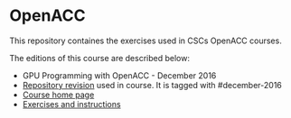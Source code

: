 # OpenACC

This repository containes the exercises used in CSCs OpenACC courses. 

The editions of this course are described below:
 * GPU Programming with OpenACC - December 2016
  * [Repository revision](https://github.com/csc-training/openacc/tree/december-2016) used in course. It is tagged with #december-2016
  * [Course home page](https://events.prace-ri.eu/event/562/)
  * [Exercises and instructions](https://github.com/csc-training/openacc/blob/december-2016/course-material/README.md)

